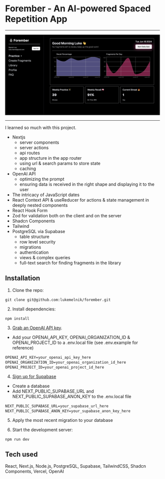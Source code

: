 # Forember - An AI-powered Spaced Repetition App

---

![A picture of the Forember dashboard](./forember-dashboard.png)

---

I learned so much with this project.

- Nextjs
  - server components
  - server actions
  - api routes
  - app structure in the app router
  - using url & search params to store state
  - caching
- OpenAI API
  - optimizing the prompt
  - ensuring data is received in the right shape and displaying it to the user
- The intricacy of JavaScript dates
- React Context API & useReducer for actions & state management in deeply nested components
- React Hook Form
- Zod for validation both on the client and on the server
- Shadcn Components
- Tailwind
- PostgreSQL via Supabase
  - table structure
  - row level security
  - migrations
  - authentication
  - views & complex queries
  - full-text search for finding fragments in the library

## Installation

1. Clone the repo:

```
git clone git@github.com:lukemelnik/forember.git
```

2. Install dependencies:

```
npm install
```

3. [Grab an OpenAI API key](https://platform.openai.com/).

- Add your OPENAI_API_KEY, OPENAI_ORGANIZATION_ID & OPENAI_PROJECT_ID to a .env.local file (see .env.example for reference)

```
OPENAI_API_KEY=your_openai_api_key_here
OPENAI_ORGANIZATION_ID=your_openai_organization_id_here
OPENAI_PROJECT_ID=your_openai_project_id_here
```

4. [Sign up for Supabase](https://supabase.com)

- Create a database
- Add NEXT_PUBLIC_SUPABASE_URL and NEXT_PUBLIC_SUPABASE_ANON_KEY to the .env.local file

```
NEXT_PUBLIC_SUPABASE_URL=your_supabase_url_here
NEXT_PUBLIC_SUPABASE_ANON_KEY=your_supabase_anon_key_here
```

5. Apply the most recent migration to your database

6. Start the development server:

```
npm run dev
```

## Tech used

React, Next.js, Node.js, PostgreSQL, Supabase, TailwindCSS, Shadcn Components, Vercel, OpenAI
